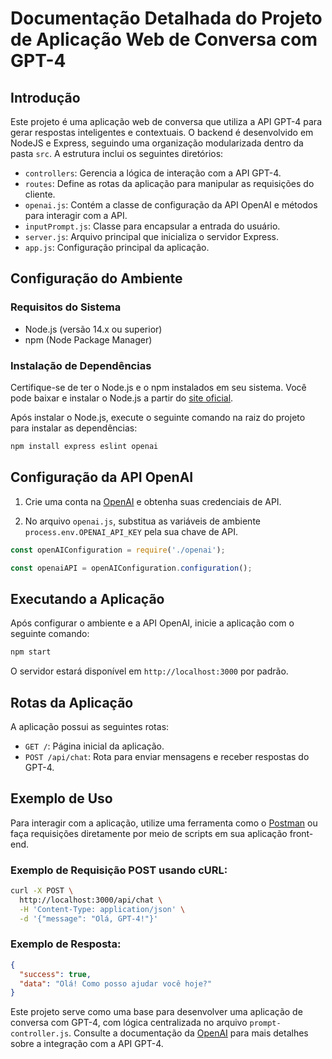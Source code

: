 # Documentação Detalhada do Projeto de Aplicação Web de Conversa com GPT-4

## Introdução

Este projeto é uma aplicação web de conversa que utiliza a API GPT-4 para gerar respostas inteligentes e contextuais. O backend é desenvolvido em NodeJS e Express, seguindo uma organização modularizada dentro da pasta `src`. A estrutura inclui os seguintes diretórios:

- `controllers`: Gerencia a lógica de interação com a API GPT-4.
- `routes`: Define as rotas da aplicação para manipular as requisições do cliente.
- `openai.js`: Contém a classe de configuração da API OpenAI e métodos para interagir com a API.
- `inputPrompt.js`: Classe para encapsular a entrada do usuário.
- `server.js`: Arquivo principal que inicializa o servidor Express.
- `app.js`: Configuração principal da aplicação.

## Configuração do Ambiente

### Requisitos do Sistema

- Node.js (versão 14.x ou superior)
- npm (Node Package Manager)

### Instalação de Dependências

Certifique-se de ter o Node.js e o npm instalados em seu sistema. Você pode baixar e instalar o Node.js a partir do [site oficial](https://nodejs.org/).

Após instalar o Node.js, execute o seguinte comando na raiz do projeto para instalar as dependências:

```bash
npm install express eslint openai
```

## Configuração da API OpenAI

1. Crie uma conta na [OpenAI](https://beta.openai.com/signup/) e obtenha suas credenciais de API.

2. No arquivo `openai.js`, substitua as variáveis de ambiente `process.env.OPENAI_API_KEY` pela sua chave de API.

```javascript
const openAIConfiguration = require('./openai');

const openaiAPI = openAIConfiguration.configuration();
```

## Executando a Aplicação

Após configurar o ambiente e a API OpenAI, inicie a aplicação com o seguinte comando:

```bash
npm start
```

O servidor estará disponível em `http://localhost:3000` por padrão.

## Rotas da Aplicação

A aplicação possui as seguintes rotas:

- `GET /`: Página inicial da aplicação.
- `POST /api/chat`: Rota para enviar mensagens e receber respostas do GPT-4.

## Exemplo de Uso

Para interagir com a aplicação, utilize uma ferramenta como o [Postman](https://www.postman.com/) ou faça requisições diretamente por meio de scripts em sua aplicação front-end.

### Exemplo de Requisição POST usando cURL:

```bash
curl -X POST \
  http://localhost:3000/api/chat \
  -H 'Content-Type: application/json' \
  -d '{"message": "Olá, GPT-4!"}'
```

### Exemplo de Resposta:

```json
{
  "success": true,
  "data": "Olá! Como posso ajudar você hoje?"
}
```

Este projeto serve como uma base para desenvolver uma aplicação de conversa com GPT-4, com lógica centralizada no arquivo `prompt-controller.js`. Consulte a documentação da [OpenAI](https://beta.openai.com/docs/) para mais detalhes sobre a integração com a API GPT-4.